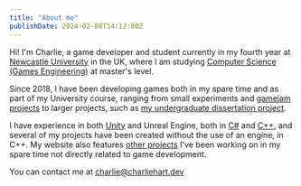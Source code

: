```yaml
---
title: "About me"
publishDate: 2024-02-08T14:12:00Z
---
```


Hi! I'm Charlie, a game developer and student currently in my fourth year at [Newcastle University](https://www.ncl.ac.uk/) in the UK, where I am studying [Computer Science (Games Engineering)](https://www.ncl.ac.uk/undergraduate/degrees/i610/) at master's level.

Since 2018, I have been developing games both in my spare time and as part of my University course, ranging from small experiments and [gamejam projects](https://charliehart.dev/tags/game-jam/) to larger projects, such as [my undergraduate dissertation project](https://charliehart.dev/3d/voxel-world-diss-en/). 

I have experience in both [Unity](https://charliehart.dev/tags/unity/) and Unreal Engine, both in [C#](https://charliehart.dev/tags/c-sharp/) and [C++](https://charliehart.dev/tags/cpp/), and several of my projects have been created without the use of an engine, in C++. My website also features [other projects](https://charliehart.dev/misc/) I've been working on in my spare time not directly related to game development.

You can contact me at charlie@charliehart.dev


